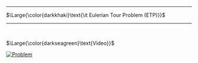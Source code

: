 _____________________________________
$\Large{\color{darkkhaki}\text{\it Eulerian Tour Problem (ETP)}}$  
_____________________________________

<br />

$\Large{\color{darkseagreen}\text{Video}}$

[![Problem](https://img.youtube.com/vi/F4BM6fnLl04/0.jpg)](https://www.youtube.com/watch?v=F4BM6fnLl04)
